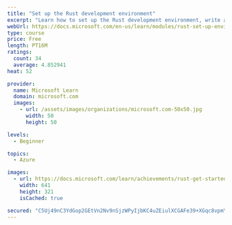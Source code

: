 ```yaml
---
title: "Set up the Rust development environment"
excerpt: "Learn how to set up the Rust development environment, write a program, and use the Cargo build system."
webUrl: https://docs.microsoft.com/en-us/learn/modules/rust-set-up-environment/
type: course
price: Free
length: PT16M
ratings:
  count: 34
  average: 4.852941
heat: 52

provider:
  name: Microsoft Learn
  domain: microsoft.com
  images:
    - url: /assets/images/organizations/microsoft.com-50x50.jpg
      width: 50
      height: 50

levels:
  - Beginner

topics:
  - Azure

images:
  - url: https://docs.microsoft.com/learn/achievements/rust-get-started-social.png
    width: 641
    height: 321
    isCached: true

secured: "C5Uj49nC3YdGop2GEtVn2Nv9nSjzWPyIjbKC4uZEiulXCGAFe39+XGqc8vpmYI2a++eTAa18clZwplIimIm0bYNoyViDJV/73o8OfRctjK6ryrJwOWYE+vizSI+x4BTXK7kveYTJsOhvE8Sg0/1MnxMp6kvPf0hY5QEHWiCTm/50TGon7Ts6bDBRPSZ3C3wO0Pqn5+qr6cD0EG6l5h0CmbjhUjhpXOIjJ1PJmpUK4vh+6f8Zwty3ruIVyVrbVYtlAbeDGIyuRZTRVlWis0lMCQXTg6H8tccafAZ4OhDU5lidX9g5Qodx/DDkz02MufIUAi7BLvrn73z48sr6JIGiyE2lpGHHzRYMZ8pWdFye49TffAmjRhe+9dUvVnLzd1lTC4376K9vTh29wVf4posz7a5VdAiwCdOqR7TvybVm4w4=;UsTMzDD+rNQXIRI1YBDE7g=="
---
```


